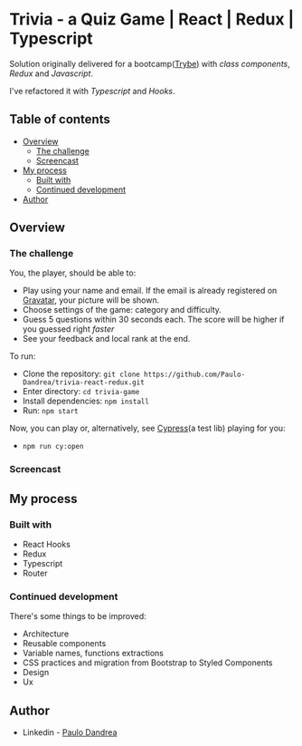 # Trivia - a Quiz Game | React | Redux | Typescript


Solution originally delivered for a bootcamp([Trybe](https://labsnews.com/en/news/business/trybe-the-school-for-devs-raises-27-million-to-expand-training-portfolio/)) with *class components*, *Redux* and *Javascript*. 

I've refactored it with *Typescript* and *Hooks*.


## Table of contents

- [Overview](#overview)
  - [The challenge](#the-challenge)
  - [Screencast](#screencast)
- [My process](#my-process)
  - [Built with](#built-with)
  - [Continued development](#continued-development)
- [Author](#author)


## Overview

### The challenge

You, the player, should be able to:

- Play using your name and email. If the email is already registered on [Gravatar](https://en.gravatar.com/), your picture will be shown.
- Choose settings of the game: category and difficulty.
- Guess 5 questions within 30 seconds each. The score will be higher if you guessed right *faster*
- See your feedback and local rank at the end.

To run:

- Clone the repository: `git clone https://github.com/Paulo-Dandrea/trivia-react-redux.git`
- Enter directory: `cd trivia-game`
- Install dependencies: `npm install`
- Run: `npm start`

Now, you can play or, alternatively, see [Cypress](https://www.cypress.io/)(a test lib) playing for you:

- `npm run cy:open`

### Screencast

## My process

### Built with

- React Hooks
- Redux
- Typescript
- Router
### Continued development

There's some things to be improved:

- Architecture
- Reusable components
- Variable names, functions extractions
- CSS practices and migration from Bootstrap to Styled Components
- Design
- Ux

## Author

- Linkedin - [Paulo Dandrea](https://www.linkedin.com/in/paulo-dandrea/)
